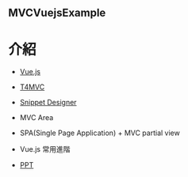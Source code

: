 ## MVCVuejsExample
# 介紹
- [Vue.js](https://vuejs.org/)
- [T4MVC](https://github.com/T4MVC/T4MVC)
- [Snippet Designer](https://goo.gl/QNdQ5G)
- MVC Area
- SPA(Single Page Application) + MVC partial view
- Vue.js 常用進階

- [PPT](https://github.com/watermelon8157/MVCVuejs/blob/master/MVC%2BVue.pptx)
